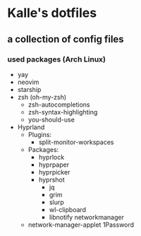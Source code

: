 # Kalle's dotfiles
a collection of config files
----------
### used packages (Arch Linux)
- yay
- neovim
- starship
- zsh (oh-my-zsh)
  - zsh-autocompletions
  - zsh-syntax-highlighting
  - you-should-use
- Hyprland
  - Plugins:
    - split-monitor-workspaces
  - Packages:
    - hyprlock
    - hyprpaper
    - hyprpicker
    - hyprshot
      - jq
      - grim
      - slurp
      - wl-clipboard
      - libnotify
networkmanager
  - network-manager-applet
1Password
